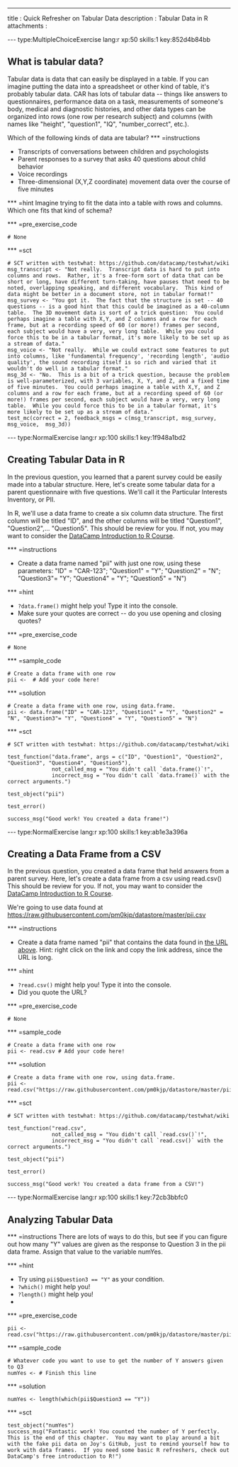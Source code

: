 ---
title       : Quick Refresher on Tabular Data
description : Tabular Data in R
attachments :


--- type:MultipleChoiceExercise lang:r xp:50 skills:1 key:852d4b84bb
## What is tabular data?

Tabular data is data that can easily be displayed in a table.  If you can imagine putting the data into a spreadsheet or other kind of table, it's probably tabular data.  CAR has lots of tabular data -- things like answers to questionnaires, performance data on a task, measurements of someone's body, medical and diagnostic histories, and other data types can be organized into rows (one row per research subject) and columns (with names like "height", "question1", "IQ", "number_correct", etc.).

Which of the following kinds of data are tabular?
*** =instructions
- Transcripts of conversations between children and psychologists
- Parent responses to a survey that asks 40 questions about child behavior
- Voice recordings
- Three-dimensional (X,Y,Z coordinate) movement data over the course of five minutes

*** =hint
Imagine trying to fit the data into a table with rows and columns.  Which one fits that kind of schema?

*** =pre_exercise_code
```{r}
# None
```

*** =sct
```{r}
# SCT written with testwhat: https://github.com/datacamp/testwhat/wiki
msg_transcript <- "Not really.  Transcript data is hard to put into columns and rows.  Rather, it's a free-form sort of data that can be short or long, have different turn-taking, have pauses that need to be noted, overlapping speaking, and different vocabulary.  This kind of data might be better in a document store, not in tabular format!"
msg_survey <- "You got it.  The fact that the structure is set -- 40 questions -- is a good hint that this could be imagined as a 40-column table.  The 3D movement data is sort of a trick question:  You could perhaps imagine a table with X,Y, and Z columns and a row for each frame, but at a recording speed of 60 (or more!) frames per second, each subject would have a very, very long table.  While you could force this to be in a tabular format, it's more likely to be set up as a stream of data."
msg_voice <- "Not really.  While we could extract some features to put into columns, like 'fundamental frequency', 'recording length', 'audio quality', the sound recording itself is so rich and varied that it wouldn't do well in a tabular format."
msg_3d <- "No.  This is a bit of a trick question, because the problem is well-parameterized, with 3 variables, X, Y, and Z, and a fixed time of five minutes.  You could perhaps imagine a table with X,Y, and Z columns and a row for each frame, but at a recording speed of 60 (or more!) frames per second, each subject would have a very, very long table.  While you could force this to be in a tabular format, it's more likely to be set up as a stream of data."
test_mc(correct = 2, feedback_msgs = c(msg_transcript, msg_survey, msg_voice,  msg_3d))
```

--- type:NormalExercise lang:r xp:100 skills:1 key:1f948a1bd2
## Creating Tabular Data in R

In the previous question, you learned that a parent survey could be easily made into a tabular structure.  Here, let's create some tabular data for a parent questionnaire with five questions.  We'll call it the Particular Interests Inventory, or PII.

In R, we'll use a data frame to create a six column data structure.  The first column will be titled "ID", and the other columns will be titled "Question1", "Question2",... "Question5".  This should be review for you.  If not, you may want to consider the [DataCamp Introduction to R Course](https://www.datacamp.com/courses/free-introduction-to-r).


*** =instructions
- Create a data frame named "pii" with just one row, using these parameters: "ID" = "CAR-123";  "Question1" = "Y"; "Question2" = "N"; "Question3"= "Y"; "Question4" = "Y"; "Question5" = "N")

*** =hint
- `?data.frame()` might help you!  Type it into the console.
- Make sure your quotes are correct -- do you use opening and closing quotes?

*** =pre_exercise_code
```{r}
# None
```

*** =sample_code
```{r}
# Create a data frame with one row
pii <-  # Add your code here!
```

*** =solution
```{r}
# Create a data frame with one row, using data.frame.
pii <- data.frame("ID" = "CAR-123", "Question1" = "Y", "Question2" = "N", "Question3"= "Y", "Question4" = "Y", "Question5" = "N")
```

*** =sct
```{r}
# SCT written with testwhat: https://github.com/datacamp/testwhat/wiki

test_function("data.frame", args = c("ID", "Question1", "Question2", "Question3", "Question4", "Question5"),
              not_called_msg = "You didn't call `data.frame()`!",
              incorrect_msg = "You didn't call `data.frame()` with the correct arguments.")

test_object("pii")

test_error()

success_msg("Good work! You created a data frame!")
```


--- type:NormalExercise lang:r xp:100 skills:1 key:ab1e3a396a
## Creating a Data Frame from a CSV

In the previous question, you created a data frame that held answers from a parent survey.  Here, let's create a data frame from a csv using read.csv()  This should be review for you.  If not, you may want to consider the [DataCamp Introduction to R Course](https://www.datacamp.com/courses/free-introduction-to-r).

We're going to use data found at
https://raw.githubusercontent.com/pm0kjp/datastore/master/pii.csv

*** =instructions
- Create a data frame named "pii" that contains the data found in [the URL above](https://raw.githubusercontent.com/pm0kjp/datastore/master/pii.csv).  Hint: right click on the link and copy the link address, since the URL is long.


*** =hint
- `?read.csv()` might help you!  Type it into the console.
- Did you quote the URL?

*** =pre_exercise_code
```{r}
# None
```

*** =sample_code
```{r}
# Create a data frame with one row
pii <- read.csv # Add your code here!
```

*** =solution
```{r}
# Create a data frame with one row, using data.frame.
pii <- read.csv("https://raw.githubusercontent.com/pm0kjp/datastore/master/pii.csv")
```

*** =sct
```{r}
# SCT written with testwhat: https://github.com/datacamp/testwhat/wiki

test_function("read.csv",
              not_called_msg = "You didn't call `read.csv()`!",
              incorrect_msg = "You didn't call `read.csv()` with the correct arguments.")

test_object("pii")

test_error()

success_msg("Good work! You created a data frame from a CSV!")
```


--- type:NormalExercise lang:r xp:100 skills:1 key:72cb3bbfc0
## Analyzing Tabular Data

*** =instructions
There are lots of ways to do this, but see if you can figure out how many "Y" values are given as the response to Question 3 in the pii data frame.  Assign that value to the variable numYes.

*** =hint
- Try using `pii$Question3 == "Y"` as your condition.
- `?which()` might help you!
- `?length()` might help you!
- 
*** =pre_exercise_code
```{r}
pii <- read.csv("https://raw.githubusercontent.com/pm0kjp/datastore/master/pii.csv")
```

*** =sample_code
```{r}
# Whatever code you want to use to get the number of Y answers given to Q3
numYes <- # Finish this line
```

*** =solution
```{r}
numYes <- length(which(pii$Question3 == "Y"))
```

*** =sct
```{r}
test_object("numYes")
success_msg("Fantastic work! You counted the number of Y perfectly.  This is the end of this chapter.  You may want to play around a bit with the fake pii data on Joy's GitHub, just to remind yourself how to work with data frames.  If you need some basic R refreshers, check out DataCamp's free introduction to R!")
```
